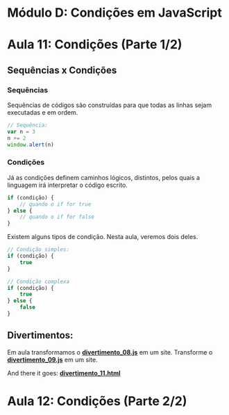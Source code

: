 # Módulo D: Condições em JavaScript

# Aula 11: Condições (Parte 1/2)

## Sequências x Condições

### Sequências

Sequências de códigos são construídas para que todas as linhas sejam executadas e em ordem.

```javascript
// Sequência:
var n = 3
n += 2
window.alert(n)
```

### Condições

Já as condições definem caminhos lógicos, distintos, pelos quais a linguagem irá interpretar o código escrito.

```javascript
if (condição) {
    // quando o if for true
} else {
    // quando o if for false
}

```

Existem alguns tipos de condição. Nesta aula, veremos dois deles.

```javascript
// Condição simples:
if (condição) {
    true
}

// Condição complexa
if (condição) {
    true
} else {
    false
}
```

## Divertimentos:

Em aula transformamos o **[divertimento_08.js](https://github.com/guiemi-learning-center/curso-javascript-guanabara/blob/master/modulo_d/11_Condicoes_Parte_Um/divertimento_08.js)** em um site. Transforme o **[divertimento_09.js](https://github.com/guiemi-learning-center/curso-javascript-guanabara/blob/master/modulo_d/11_Condicoes_Parte_Um/divertimento_09.js)** em um site.

And there it goes: **[divertimento_11.html](https://github.com/guiemi-learning-center/curso-javascript-guanabara/blob/master/modulo_d/11_Condicoes_Parte_Um/divertimento_11.html)**

# Aula 12: Condições (Parte 2/2)

